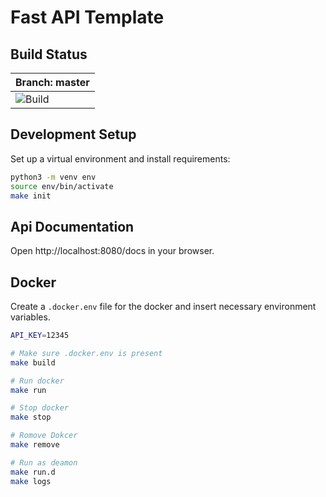 # Fast API Template
## Build Status

| Branch: master |
| -- |
| ![Build](https://github.com/maxleimkuehler/fastapi-template/workflows/Build/badge.svg?branch=master) |

## Development Setup

Set up a virtual environment and install requirements:

```bash
python3 -m venv env
source env/bin/activate
make init
```

## Api Documentation

Open http://localhost:8080/docs in your browser.

## Docker

Create a `.docker.env` file for the docker and insert necessary environment variables.
```bash
API_KEY=12345
```

```bash
# Make sure .docker.env is present
make build

# Run docker
make run

# Stop docker
make stop

# Romove Dokcer
make remove

# Run as deamon
make run.d
make logs
```
